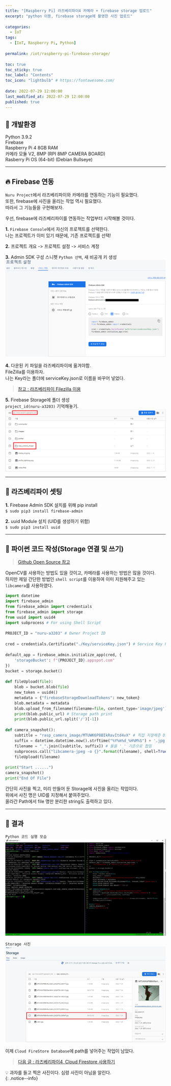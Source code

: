 ```yaml
---
title: "[Raspberry Pi] 라즈베리파이4 카메라 + firebase storage 업로드"  
excerpt: "python 이용, firebase storage에 촬영한 사진 업로드"

categories:
  - IoT
tags:
  - [IoT, Raspberry Pi, Python]

permalink: /iot/raspberry-pi-firebase-storage/

toc: true
toc_sticky: true
toc_label: "Contents"
toc_icon: "lightbulb" # https://fontawesome.com/
 
date: 2022-07-29 12:00:00
last_modified_at: 2022-07-29 12:00:00
published: true
---
```


## 🔧 개발환경

Python 3.9.2  
Firebase  
Raspberry Pi 4 8GB RAM  
카메라 모듈 V2, 8MP (RPI 8MP CAMERA BOARD)  
Rasberry Pi OS (64-bit) (Debian Bullseye)  

---

## 🔥 Firebase 연동

`Nuru Project`에서 라즈베리파이와 카메라를 연동하는 기능이 필요했다.  
또한, firebase에 사진을 올리는 작업 역시 필요했다.  
따라서 그 기능들을 구현해보자.  

우선, firebase에 라즈베리파이를 연동하는 작업부터 시작해볼 것이다.  

**1.** `Firebase Console`에서 자신의 프로젝트를 선택한다.  
나는 프로젝트가 이미 있기 때문에, 기존 프로젝트를 선택!  

**2.** 프로젝트 개요 -> 프로젝트 설정 -> 서비스 계정  

**3.** Admin SDK 구성 스니펫 `Python 선택`, 새 비공개 키 생성  
![setting1](/assets/images/post_img/iot/raspberry-pi-firebase-storage/setting1.png)  

**4.** 다운된 키 파일을 라즈베리파이에 옮겨야함.  
FileZilla를 이용하자.  
나는 Key라는 폴더에 serviceKey.json로 이름을 바꾸어 넣었다.  
> [참고 : 라즈베리파이 Filezilla 이용](https://kdjun97.github.io/iot/raspberry-pi-filezilla/)  

**5.** Firebase Storage에 폴더 생성  
`project_id(nuru-a3203)` 기억해놓기.  
<a href="https://kdjun97.github.io/assets/images/post_img/iot/raspberry-pi-firebase-storage/project_id.png">
  <img src="/assets/images/post_img/iot/raspberry-pi-firebase-storage/project_id.png" alt="project_id">
</a>

---  

## 🍓 라즈베리파이 셋팅

**1.** Firebase Admin SDK 설치를 위해 pip install  
`$ sudo pip3 install firebase-admin`  

**2.** uuid Module 설치 (UID를 생성하기 위함)  
`$ sudo pip3 install uuid`  

---  

## 🐍 파이썬 코드 작성(Storage 연결 및 쓰기)  

> [Github Open Source 참고](https://github.com/reasley-com/lecuture-iot-computing/blob/main/Series3_Camera(FireStorage)/Storage_camera.py)  

OpenCV를 사용하는 방법도 있을 것이고, 카메라를 사용하는 방법은 많을 것이다.  
하지만 제일 간단한 방법인 `shell script`를 이용하여 이미 지원해주고 있는 `libcamera`를 사용하였다.  

```python
import datetime
import firebase_admin
from firebase_admin import credentials
from firebase_admin import storage
from uuid import uuid4
import subprocess # For using Shell Script

PROJECT_ID = "nuru-a3203" # Owner Project ID

cred = credentials.Certificate("./Key/serviceKey.json") # Service Key Path

default_app = firebase_admin.initialize_app(cred, {
    'storageBucket': f"{PROJECT_ID}.appspot.com"
})
bucket = storage.bucket()

def fileUpload(file):
    blob = bucket.blob(file)
    new_token = uuid4()
    metadata = {"firebaseStorageDownloadTokens": new_token}
    blob.metadata = metadata
    blob.upload_from_filename(filename=file, content_type='image/jpeg')
    print(blob.public_url) # Storage path print
    print(blob.public_url.split('/')[-1])

def camera_snapshot():
    subtitle = "rasp_camera_image/MTUWK6P8BIkRavItd4vX" # 직접 지정해준 Directory/UID
    suffix = datetime.datetime.now().strftime("%Y%m%d_%H%M%S") + '.jpg' # 현재시간
    filename = "_".join([subtitle, suffix]) # 둘을 '_' 기준으로 합침
    subprocess.call("libcamera-jpeg -o {}".format(filename), shell=True) # Shell Script 실행 (libcamera 이용)
    fileUpload(filename)

print("Start ......")
camera_snapshot()
print("End Of File")
```

간단히 사진을 찍고, 미리 만들어 둔 Storage에 사진을 올리는 작업이다.  
위에서 사진 명은 UID를 지정해서 붙여주었다.  
올라간 Path에서 file 명만 분리한 string도 출력하고 있다.  

---

## 📸 결과

`Python 코드 실행 모습`  
<a href="https://kdjun97.github.io/assets/images/post_img/iot/raspberry-pi-firebase-storage/ok.JPG">
  <img src="/assets/images/post_img/iot/raspberry-pi-firebase-storage/ok.JPG" alt="ok">
</a>

`Storage 사진`  
<a href="https://kdjun97.github.io/assets/images/post_img/iot/raspberry-pi-firebase-storage/picture.JPG">
  <img src="/assets/images/post_img/iot/raspberry-pi-firebase-storage/picture.JPG" alt="picture">
</a>

이제 `Cloud FireStore Database`에 path를 넣어주는 작업이 남았다.  
> [다음 글 : 라즈베리파이4, Cloud Firestore 사용하기](https://kdjun97.github.io/iot/raspberry-pi-cloud-firestore/)  

💡 과자를 들고 찍은 사진이다. 심령 사진이 아님을 알린다.  
{: .notice--info}   